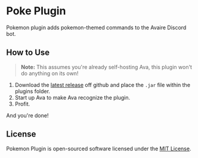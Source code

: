 Poke Plugin
================
Pokemon plugin adds pokemon-themed commands to the Avaire Discord bot. 
## How to Use

> **Note:** This assumes you're already self-hosting Ava, this plugin won't do anything on its own!

1. Download the [latest release](https://github.com/avaire/starboard-plugin/releases) off github and place the `.jar` file within the plugins folder.
2. Start up Ava to make Ava recognize the plugin.
3. Profit. 

And you're done!

## License

Pokemon Plugin is open-sourced software licensed under the [MIT License](https://opensource.org/licenses/MIT).
